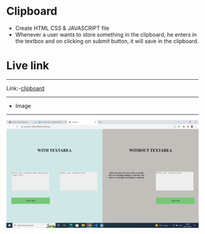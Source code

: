 # Clipboard

- Create HTML CSS & JAVASCRIPT file
- Whenever a user wants to store something in the clipboard, he enters in the textbox and on clicking on submit button, it will save in the clipboard.

# Live link
---

Link:-[clipboard](https://app.netlify.com/sites/aesthetic-taffy-26862d/overview)

---
- Image

---

![clipboard](<./img/Screenshot%20(56).png>)
